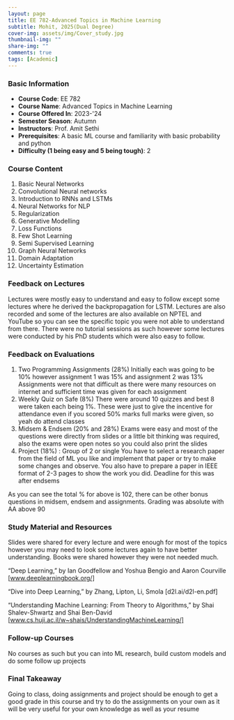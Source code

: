 ```yaml
---
layout: page
title: EE 782-Advanced Topics in Machine Learning
subtitle: Mohit, 2025(Dual Degree)
cover-img: assets/img/Cover_study.jpg
thumbnail-img: ""
share-img: ""
comments: true
tags: [Academic]
---
```


### Basic Information

- **Course Code**: EE 782
- **Course Name**: Advanced Topics in Machine Learning
- **Course Offered In**: 2023-'24
- **Semester Season**: Autumn
- **Instructors**: Prof. Amit Sethi
- **Prerequisites**: A basic ML course and familiarity with basic probability and python
- **Difficulty (1 being easy and 5 being tough)**: 2

### Course Content


1. Basic Neural Networks
2. Convolutional Neural networks
3. Introduction to RNNs and LSTMs
4. Neural Networks for NLP
5. Regularization
6. Generative Modelling
7. Loss Functions
8. Few Shot Learning
9. Semi Supervised Learning
10. Graph Neural Networks
11. Domain Adaptation
12. Uncertainty Estimation
### Feedback on Lectures


Lectures were mostly easy to understand and easy to follow except some lectures where he derived the backpropagation for LSTM. Lectures are also recorded and some of the lectures are also available on NPTEL and YouTube so you can see the specific topic you were not able to understand from there. There were no tutorial sessions as such however some lectures were conducted by his PhD students which were also easy to follow.
### Feedback on Evaluations


1. Two Programming Assignments (28%) 
Initially each was going to be 10% however assignment 1 was 15% and assignment 2 was 13%
Assignments were not that difficult as there were many resources on internet and sufficient time was given for each assignment
2. Weekly Quiz on Safe (8%)
There were around 10 quizzes and best 8 were taken each being 1%. These were just to give the incentive for attendance even if you scored 50% marks full marks were given, so yeah do attend classes
3. Midsem & Endsem (20% and 28%)
Exams were easy and most of the questions were directly from slides or a little bit thinking was required, also the exams were open notes so you could also print the slides
4. Project (18%) : Group of 2 or single
You have to select a research paper from the field of ML you like and implement that paper or try to make some changes and observe. You also have to prepare a paper in IEEE format of 2-3 pages to show the work you did. Deadline for this was after endsems

As you can see the total % for above is 102, there can be other bonus questions in midsem, endsem and assignments. Grading was absolute with AA above 90

### Study Material and Resources


Slides were shared for every lecture and were enough for most of the topics however you may need to look some lectures again to have better understanding. Books were shared however they were not needed much.

“Deep Learning,” by Ian Goodfellow and Yoshua Bengio and Aaron Courville [www.deeplearningbook.org/]

“Dive into Deep Learning,” by Zhang, Lipton, Li, Smola [d2l.ai/d2l-en.pdf] 

“Understanding Machine Learning: From Theory to Algorithms,” by Shai Shalev-Shwartz and Shai Ben-David [www.cs.huji.ac.il/w~shais/UnderstandingMachineLearning/] 

### Follow-up Courses


No courses as such but you can into ML research, build custom models and do some follow up projects
### Final Takeaway


Going to class, doing assignments and project should be enough to get a good grade in this course and try to do the assignments on your own as it will be very useful for your own knowledge as well as your resume
